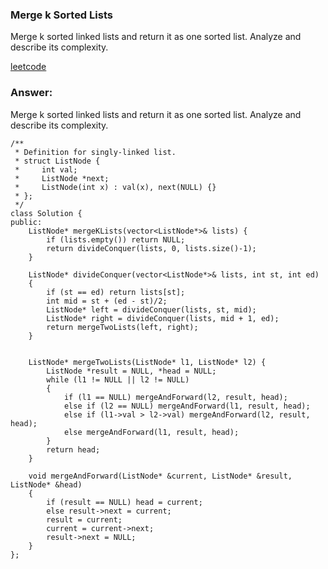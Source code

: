### Merge k Sorted Lists

Merge k sorted linked lists and return it as one sorted list. Analyze and describe its complexity.

[leetcode](https://leetcode.com/problems/merge-k-sorted-lists/description/)

### Answer:
Merge k sorted linked lists and return it as one sorted list. Analyze and describe its complexity.

	/**
	 * Definition for singly-linked list.
	 * struct ListNode {
	 *     int val;
	 *     ListNode *next;
	 *     ListNode(int x) : val(x), next(NULL) {}
	 * };
	 */
	class Solution {
	public:
	    ListNode* mergeKLists(vector<ListNode*>& lists) {
	        if (lists.empty()) return NULL;
	        return divideConquer(lists, 0, lists.size()-1);
	    }
	    
	    ListNode* divideConquer(vector<ListNode*>& lists, int st, int ed)
	    {
	        if (st == ed) return lists[st];
	        int mid = st + (ed - st)/2;
	        ListNode* left = divideConquer(lists, st, mid);
	        ListNode* right = divideConquer(lists, mid + 1, ed);
	        return mergeTwoLists(left, right);
	    }
	    
	    
	    ListNode* mergeTwoLists(ListNode* l1, ListNode* l2) {
	        ListNode *result = NULL, *head = NULL;
	        while (l1 != NULL || l2 != NULL)
	        {
	            if (l1 == NULL) mergeAndForward(l2, result, head);
	            else if (l2 == NULL) mergeAndForward(l1, result, head);
	            else if (l1->val > l2->val) mergeAndForward(l2, result, head);
	            else mergeAndForward(l1, result, head);
	        }
	        return head;
	    }
	    
	    void mergeAndForward(ListNode* &current, ListNode* &result, ListNode* &head)
	    {
	        if (result == NULL) head = current;
	        else result->next = current;
	        result = current;
	        current = current->next;
	        result->next = NULL;
	    }
	};